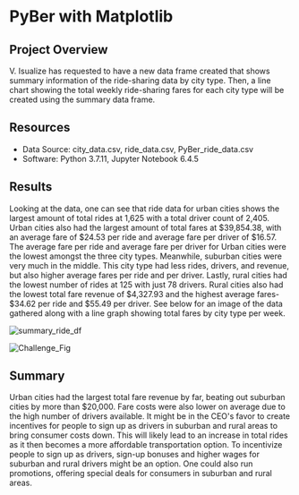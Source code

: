 # PyBer with Matplotlib

## Project Overview

V. Isualize has requested to have a new data frame created that shows summary information of the ride-sharing data by city type. Then, a line chart showing the total weekly ride-sharing fares for each city type will be created using the summary data frame.

## Resources

- Data Source: city_data.csv, ride_data.csv, PyBer_ride_data.csv
- Software: Python 3.7.11, Jupyter Notebook 6.4.5

## Results

Looking at the data, one can see that ride data for urban cities shows the largest amount of total rides at 1,625 with a total driver count of 2,405. Urban cities also had the largest amount of total fares at $39,854.38, with an average fare of $24.53 per ride and average fare per driver of $16.57. The average fare per ride and average fare per driver for Urban cities were the lowest amongst the three city types. Meanwhile, suburban cities were very much in the middle. This city type had less rides, drivers, and revenue, but also higher average fares per ride and per driver. Lastly, rural cities had the lowest number of rides at 125 with just 78 drivers. Rural cities also had the lowest total fare revenue of $4,327.93 and the highest average fares- $34.62 per ride and $55.49 per driver. See below for an image of the data gathered along with a line graph showing total fares by city type per week.

![summary_ride_df](Resources/summary_ride_df.png)

![Challenge_Fig](Resources/Challenge_Fig.png)

## Summary

Urban cities had the largest total fare revenue by far, beating out suburban cities by more than $20,000. Fare costs were also lower on average due to the high number of drivers available. It might be in the CEO's favor to create incentives for people to sign up as drivers in suburban and rural areas to bring consumer costs down. This will likely lead to an increase in total rides as it then becomes a more affordable transportation option. To incentivize people to sign up as drivers, sign-up bonuses and higher wages for suburban and rural drivers might be an option. One could also run promotions, offering special deals for consumers in suburban and rural areas.
